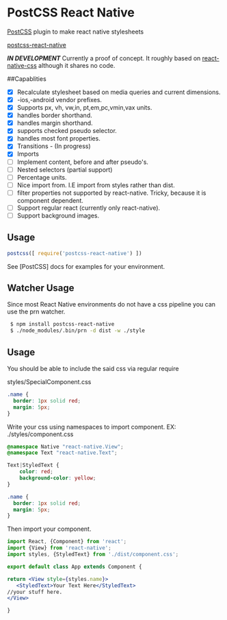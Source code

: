 # PostCSS React Native
[PostCSS](https://github.com/postcss/postcss) plugin to make react native stylesheets

[postcss-react-native](https://github.com/jspears/postcss-react-native)

***IN DEVELOPMENT***
Currently a proof of concept.  It roughly based on  [react-native-css](https://github.com/sabeurthabti/react-native-css)
although it shares no code.

##Capablities
 - [x] Recalculate stylesheet based on media queries and current dimensions.
 - [x] -ios,-android vendor prefixes.
 - [x] Supports px, vh, vw,in, pt,em,pc,vmin,vax units.
 - [x] handles border shorthand.
 - [x] handles margin shorthand.
 - [x] supports checked pseudo selector.
 - [x] handles most font properties.
 - [x] Transitions - (In progress)
 - [x] Imports
 - [ ] Implement content, before and after pseudo's.
 - [ ] Nested selectors (partial support)
 - [ ] Percentage units.
 - [ ] Nice import from. I.E import from styles rather than dist.
 - [ ] filter properties not supported by react-native.  Tricky, because it is component dependent.
 - [ ] Support regular react (currently only react-native).
 - [ ] Support background images.

## Usage

```js
postcss([ require('postcss-react-native') ])
```

See [PostCSS] docs for examples for your environment.

## Watcher Usage
Since most React Native environments do not have a css pipeline
you can use the prn watcher.

```sh
 $ npm install postcss-react-native
 $ ./node_modules/.bin/prn -d dist -w ./style

```

## Usage
You should be able to include the said css via regular require

styles/SpecialComponent.css

```css
.name {
  border: 1px solid red;
  margin: 5px;
}

```

Write your css using namespaces to import component.
EX: ./styles/component.css
```css
@namespace Native "react-native.View";
@namespace Text "react-native.Text";

Text|StyledText {
    color: red;
    background-color: yellow;
}

.name {
  border: 1px solid red;
  margin: 5px;
}


```

Then import your component.

```jsx
import React, {Component} from 'react';
import {View} from 'react-native';
import styles, {StyledText} from './dist/component.css';

export default class App extends Component {

return <View style={styles.name}>
   <StyledText>Your Text Here</StyledText>
//your stuff here.
</View>

}

```


